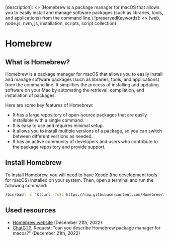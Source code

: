 [description]: <> (Homebrew is a package manager for macOS that allows you to easily install and manage software packages (such as libraries, tools, and applications) from the command line.)
[preservedKeywords]: <> (web, node.js, nvm, js, installation, scripts, script collection)
# Homebrew
## What is Homebrew?
Homebrew is a package manager for macOS that allows you to easily install and manage software packages (such as libraries, tools, and applications) from the command line. It simplifies the process of installing and updating software on your Mac by automating the retrieval, compilation, and installation of packages.

Here are some key features of Homebrew:
- It has a large repository of open-source packages that are easily installable with a single command.
- It is easy to use and requires minimal setup.
- It allows you to install multiple versions of a package, so you can switch between different versions as needed.
- It has an active community of developers and users who contribute to the package repository and provide support.

## Install Homebrew
To install Homebrew, you will need to have Xcode (the development tools for macOS) installed on your system. Then, open a terminal and run the following command:
```sh
/bin/bash -c "$(curl -fsSL https://raw.githubusercontent.com/Homebrew/install/HEAD/install.sh)"
```

## Used resources
- [Homebrew website](https://brew.sh/) (December 21th, 2022)
- [ChatGTP](https://chat.openai.com/chat), Request: "can you describe Homebrew package manager for macos?" (December 21th, 2022)
